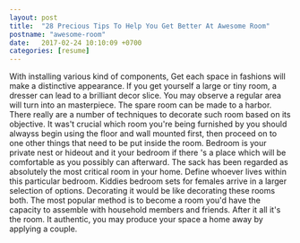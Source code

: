 ```yaml
---
layout: post
title:  "28 Precious Tips To Help You Get Better At Awesome Room"
postname: "awesome-room"
date:   2017-02-24 10:10:09 +0700
categories: [resume]
---
```

With installing various kind of components, Get each space in fashions will make a distinctive appearance. If you get yourself a large or tiny room, a dresser can lead to a brilliant decor slice. You may observe a regular area will turn into an masterpiece. The spare room can be made to a harbor. There really are a number of techniques to decorate such room based on its objective. It was't crucial which room you're being furnished by you should alwayss begin using the floor and wall mounted first, then proceed on to one other things that need to be put inside the room. Bedroom is your private nest or hideout and it your bedroom if there 's a place which will be comfortable as you possibly can afterward. The sack has been regarded as absolutely the most critical room in your home. Define whoever lives within this particular bedroom. Kiddies bedroom sets for females arrive in a larger selection of options. Decorating it would be like decorating these rooms both. The most popular method is to become a room you'd have the capacity to assemble with household members and friends. After it all it's the room. It authentic, you may produce your space a home away by applying a couple.
